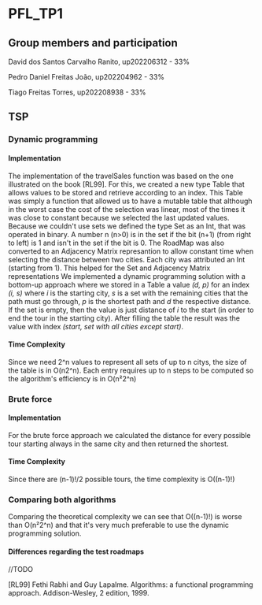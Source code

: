# PFL_TP1

## Group members and participation

David dos Santos Carvalho Ranito, up202206312  - 33%

Pedro Daniel Freitas João,        up202204962  - 33%

Tiago Freitas Torres,             up202208938  - 33%


## TSP

### Dynamic programming

#### Implementation
The implementation of the travelSales function was based on the one illustrated on the book [RL99]. 
For this, we created a new type Table that allows values to be stored and retrieve according to an index. This Table was simply a function that allowed us to have a mutable table that although in the worst case the cost of the selection was linear, most of the times it was close to constant because we selected the last updated values.
Because we couldn't use sets we defined the type Set as an Int, that was operated in binary. A number n (n>0) is in the set if the bit (n+1) (from right to left) is 1 and isn't in the set if the bit is 0.
The RoadMap was also converted to an Adjacency Matrix represantion to allow constant time when selecting the distance between two cities.
Each city was attributed an Int (starting from 1). This helped for the Set and Adjacency Matrix representations
We implemented a dynamic programming solution with a bottom-up approach where we stored in a Table a value *(d, p)* for an index *(i, s)* where *i* is the starting city, *s* is a set with the remaining cities that the path must go through, *p* is the shortest path and *d* the respective distance. If the set is empty, then the value is just distance of *i* to the start (in order to end the tour in the starting city).
After filling the table the result was the value with index *(start, set with all cities except start)*.

#### Time Complexity
Since we need 2^n values to represent all sets of up to n citys, the size of the table is in O(n2^n). Each entry requires up to n steps to be computed so the algorithm's efficiency is in O(n²2^n)

### Brute force

#### Implementation
For the brute force approach we calculated the distance for every possible tour starting always in the same city and then returned the shortest.

#### Time Complexity
Since there are (n-1)!/2 possible tours, the time complexity is O((n-1)!) 

### Comparing both algorithms

Comparing the theoretical complexity we can see that O((n-1)!) is worse than O(n²2^n) and that it's very much preferable to use the dynamic programming solution.

#### Differences regarding the test roadmaps

//TODO



[RL99] Fethi Rabhi and Guy Lapalme. Algorithms: a functional programming approach. Addison-Wesley, 2 edition, 1999.

